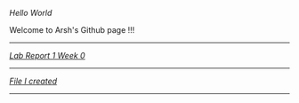 _Hello World_   

Welcome to Arsh's Github page !!!
***

_[Lab Report 1 Week 0](lab-report-1-week-0.html)_

***

_[File I created](arsh.html)_

***

